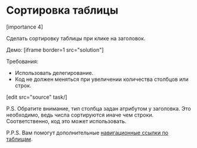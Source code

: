 # Сортировка таблицы

[importance 4]

Сделать сортировку таблицы при клике на заголовок.

Демо:
[iframe border=1 src="solution"]

Требования:
<ul>
<li>Использовать делегирование.</li>
<li>Код не должен меняться при увеличении количества столбцов или строк.</li>
</ul>

[edit src="source" task/]

P.S. Обратите внимание, тип столбца задан атрибутом у заголовка. Это необходимо, ведь числа сортируются иначе чем строки. Соответственно, код это может использовать.

P.P.S. Вам помогут дополнительные [навигационные ссылки по таблицам](#dom-navigation-tables).